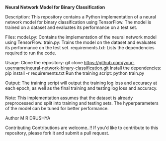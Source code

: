 **Neural Network Model for Binary Classification**

Description:
This repository contains a Python implementation of a neural network model for binary classification using TensorFlow. The model is trained on a dataset and evaluates its performance on a test set.

Files:
model.py: Contains the implementation of the neural network model using TensorFlow.
train.py: Trains the model on the dataset and evaluates its performance on the test set.
requirements.txt: Lists the dependencies required to run the code.

Usage:
Clone the repository: git clone https://github.com/your-username/neural-network-binary-classification.git
Install the dependencies: pip install -r requirements.txt
Run the training script: python train.py

Output:
The training script will output the training log loss and accuracy at each epoch, as well as the final training and testing log loss and accuracy.

Note:
This implementation assumes that the dataset is already preprocessed and split into training and testing sets.
The hyperparameters of the model can be tuned for better performance.

Author
M R DRUSHYA

Contributing
Contributions are welcome..!! 
If you'd like to contribute to this repository, please fork it and submit a pull request.
